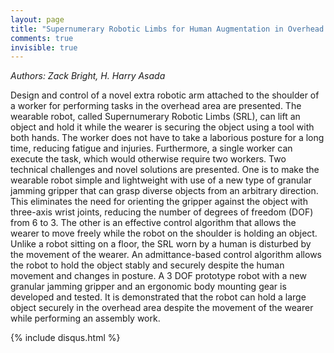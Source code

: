 ```yaml
---
layout: page
title: "Supernumerary Robotic Limbs for Human Augmentation in Overhead Assembly Tasks"
comments: true
invisible: true
---
```


<p class="text-left"><i>Authors: Zack Bright, H. Harry Asada</i></p>

Design and control of a novel extra robotic arm attached to the shoulder of a worker for performing tasks in the overhead area are presented. The wearable robot, called Supernumerary Robotic Limbs (SRL), can lift an object and hold it while the wearer is securing the object using a tool with both hands. The worker does not have to take a laborious posture for a long time, reducing fatigue and injuries. Furthermore, a single worker can execute the task, which would otherwise require two workers. Two technical challenges and novel solutions are presented. One is to make the wearable robot simple and lightweight with use of a new type of granular jamming gripper that can grasp diverse objects from an arbitrary direction. This eliminates the need for orienting the gripper against the object with three-axis wrist joints, reducing the number of degrees of freedom (DOF) from 6 to 3. The other is an effective control algorithm that allows the wearer to move freely while the robot on the shoulder is holding an object. Unlike a robot sitting on a floor, the SRL worn by a human is disturbed by the movement of the wearer. An admittance-based control algorithm allows the robot to hold the object stably and securely despite the human movement and changes in posture. A 3 DOF prototype robot with a new granular jamming gripper and an ergonomic body mounting gear is developed and tested. It is demonstrated that the robot can hold a large object securely in the overhead area despite the movement of the wearer while performing an assembly work. 

{% include disqus.html %}